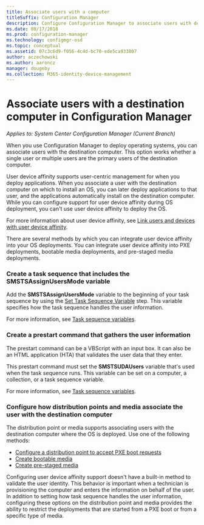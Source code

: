 ```yaml
---
title: Associate users with a computer
titleSuffix: Configuration Manager
description: Configure Configuration Manager to associate users with destination computers when deploying operating systems.
ms.date: 08/17/2018
ms.prod: configuration-manager
ms.technology: configmgr-osd
ms.topic: conceptual
ms.assetid: 07c3c6d9-f056-4c4d-bc70-ede5ca933807
author: aczechowski
ms.author: aaroncz
manager: dougeby
ms.collection: M365-identity-device-management
---
```


# Associate users with a destination computer in Configuration Manager

*Applies to: System Center Configuration Manager (Current Branch)*

 When you use Configuration Manager to deploy operating systems, you can associate users with the destination computer. This option works whether a single user or multiple users are the primary users of the destination computer.  

 User device affinity supports user-centric management for when you deploy applications. When you associate a user with the destination computer on which to install an OS, you can later deploy applications to that user, and the applications automatically install on the destination computer. While you can configure support for user device affinity during OS deployment, you can't use user device affinity to deploy the OS.  

 For more information about user device affinity, see [Link users and devices with user device affinity](/sccm/apps/deploy-use/link-users-and-devices-with-user-device-affinity).  

 There are several methods by which you can integrate user device affinity into your OS deployments. You can integrate user device affinity into PXE deployments, bootable media deployments, and pre-staged media deployments.  


### Create a task sequence that includes the **SMSTSAssignUsersMode** variable

 Add the **SMSTSAssignUsersMode** variable to the beginning of your task sequence by using the [Set Task Sequence Variable](/sccm/osd/understand/task-sequence-steps#BKMK_SetTaskSequenceVariable) step. This variable specifies how the task sequence handles the user information.

 For more information, see [Task sequence variables](/sccm/osd/understand/task-sequence-variables#SMSTSAssignUsersMode).


### Create a prestart command that gathers the user information

 The prestart command can be a VBScript with an input box. It can also be an HTML application (HTA) that validates the user data that they enter. 

 This prestart command must set the **SMSTSUDAUsers** variable that's used when the task sequence runs. This variable can be set on a computer, a collection, or a task sequence variable.

 For more information, see [Task sequence variables](/sccm/osd/understand/task-sequence-variables#SMSTSUDAUsers).


### Configure how distribution points and media associate the user with the destination computer

 The distribution point or media supports associating users with the destination computer where the OS is deployed. Use one of the following methods: 

 - [Configure a distribution point to accept PXE boot requests](/sccm/osd/get-started/prepare-site-system-roles-for-operating-system-deployments#BKMK_PXEDistributionPoint)  
 - [Create bootable media](/sccm/osd/deploy-use/create-bootable-media)  
 - [Create pre-staged media](/sccm/osd/deploy-use/create-prestaged-media)  


 Configuring user device affinity support doesn't have a built-in method to validate the user identity. This behavior is important when a technician is provisioning the computer and enters the information on behalf of the user. In addition to setting how task sequence handles the user information, configuring these options on the distribution point and media provides the ability to restrict the deployments that are started from a PXE boot or from a specific type of media.
